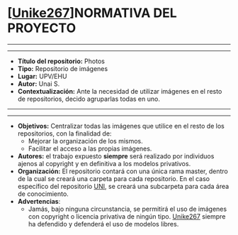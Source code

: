 ﻿# [[Unike267](https://github.com/Unike267)]NORMATIVA DEL PROYECTO
---
---

- **Título del repositorio:** Photos
- **Tipo:** Repositorio de imágenes
- **Lugar:** UPV/EHU 
- **Autor:** Unai S.
- **Contextualización:** Ante la necesidad de utilizar imágenes en el resto de repositorios, decido agruparlas todas en uno.

---
---

- **Objetivos:** Centralizar todas las imágenes que utilice en el resto de los repositorios, con la finalidad de:
    + Mejorar la organización de los mismos.
    + Facilitar el acceso a las propias imágenes. 
- **Autores:** el trabajo expuesto **siempre** será realizado por individuos ajenos al copyright y en definitiva a los modelos privativos.
- **Organización:** El repositorio contará con una única rama master, dentro de la cual se creará una carpeta para cada repositorio. En el caso específico del repositorio [UNI](https://github.com/Unike267/UNI), se creará una subcarpeta para cada área de conocimiento.
- **Advertencias**:
    + Jamás, bajo ninguna circunstancia, se permitirá el uso de imágenes con copyright o licencia privativa de ningún tipo. [Unike267](https://github.com/Unike267) siempre ha defendido y defenderá el uso de modelos libres.

